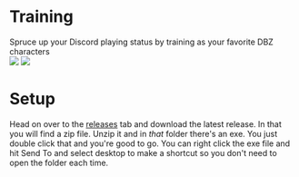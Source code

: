 # Training
Spruce up your Discord playing status by training as your favorite DBZ characters
<br>
<img src="https://i.imgur.com/AiMcBCm.png">
<img src="https://i.imgur.com/foV8Pn9.gif">

# Setup
Head on over to the <a href="https://github.com/Lilwiggy/training/releases">releases</a> tab and download the latest release.
In that you will find a zip file. Unzip it and in *that* folder there's an exe. You just double click that and you're good to go. You can right click the exe file and hit Send To and select desktop to make a shortcut so you don't need to open the folder each time.
